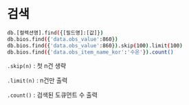 # 검색

```bash
db.[컬렉션명].find({[필드명]:[값]})
db.bios.find({'data.obs_value':860})
db.bios.find({'data.obs_value':860}).skip(100).limit(100)
db.bios.find({'data.obs_item_name_kor':'수온'}).count()
```

`.skip(n)` : 첫 n건 생략

`.limit(n)` : n건만 출력

`.count()` : 검색된 도큐먼트 수 출력